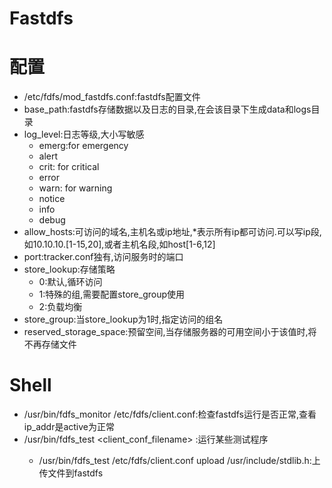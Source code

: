 # Fastdfs



# 配置

* /etc/fdfs/mod_fastdfs.conf:fastdfs配置文件
* base_path:fastdfs存储数据以及日志的目录,在会该目录下生成data和logs目录
* log_level:日志等级,大小写敏感
  * emerg:for emergency
  * alert
  * crit: for critical
  * error
  * warn: for warning
  * notice
  * info
  * debug
* allow_hosts:可访问的域名,主机名或ip地址,*表示所有ip都可访问.可以写ip段,如10.10.10.[1-15,20],或者主机名段,如host[1-6,12]
* port:tracker.conf独有,访问服务时的端口
* store_lookup:存储策略
  * 0:默认,循环访问
  * 1:特殊的组,需要配置store_group使用
  * 2:负载均衡
* store_group:当store_lookup为1时,指定访问的组名
* reserved_storage_space:预留空间,当存储服务器的可用空间小于该值时,将不再存储文件

# Shell

* /usr/bin/fdfs_monitor /etc/fdfs/client.conf:检查fastdfs运行是否正常,查看ip_addr是active为正常
* /usr/bin/fdfs_test <client_conf_filename> <operation>:运行某些测试程序
  * /usr/bin/fdfs_test /etc/fdfs/client.conf upload /usr/include/stdlib.h:上传文件到fastdfs

